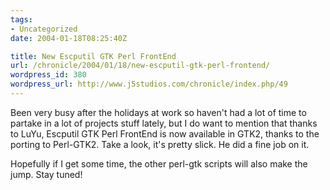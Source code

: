 ```yaml
---
tags:
- Uncategorized
date: 2004-01-18T08:25:40Z

title: New Escputil GTK Perl FrontEnd
url: /chronicle/2004/01/18/new-escputil-gtk-perl-frontend/
wordpress_id: 380
wordpress_url: http://www.j5studios.com/chronicle/index.php/49
---
```


Been very busy after the holidays at work so haven't had a lot of time to partake in a lot of projects stuff lately, but I do want to mention that thanks to LuYu, Escputil GTK Perl FrontEnd is now available in GTK2, thanks to the porting to Perl-GTK2.  Take a look, it's pretty slick.  He did a fine job on it.


Hopefully if I get some time, the other perl-gtk scripts will also make the jump.  Stay tuned!

